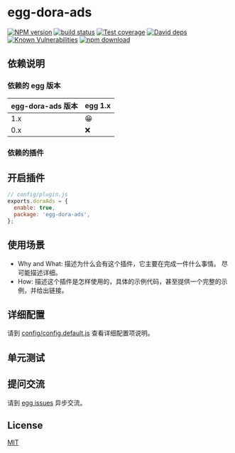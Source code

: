 # egg-dora-ads

[![NPM version][npm-image]][npm-url]
[![build status][travis-image]][travis-url]
[![Test coverage][codecov-image]][codecov-url]
[![David deps][david-image]][david-url]
[![Known Vulnerabilities][snyk-image]][snyk-url]
[![npm download][download-image]][download-url]

[npm-image]: https://img.shields.io/npm/v/egg-dora-ads.svg?style=flat-square
[npm-url]: https://npmjs.org/package/egg-dora-ads
[travis-image]: https://img.shields.io/travis/eggjs/egg-dora-ads.svg?style=flat-square
[travis-url]: https://travis-ci.org/eggjs/egg-dora-ads
[codecov-image]: https://img.shields.io/codecov/c/github/eggjs/egg-dora-ads.svg?style=flat-square
[codecov-url]: https://codecov.io/github/eggjs/egg-dora-ads?branch=master
[david-image]: https://img.shields.io/david/eggjs/egg-dora-ads.svg?style=flat-square
[david-url]: https://david-dm.org/eggjs/egg-dora-ads
[snyk-image]: https://snyk.io/test/npm/egg-dora-ads/badge.svg?style=flat-square
[snyk-url]: https://snyk.io/test/npm/egg-dora-ads
[download-image]: https://img.shields.io/npm/dm/egg-dora-ads.svg?style=flat-square
[download-url]: https://npmjs.org/package/egg-dora-ads

<!--
Description here.
-->

## 依赖说明

### 依赖的 egg 版本

egg-dora-ads 版本 | egg 1.x
--- | ---
1.x | 😁
0.x | ❌

### 依赖的插件
<!--

如果有依赖其它插件，请在这里特别说明。如

- security
- multipart

-->

## 开启插件

```js
// config/plugin.js
exports.doraAds = {
  enable: true,
  package: 'egg-dora-ads',
};
```

## 使用场景

- Why and What: 描述为什么会有这个插件，它主要在完成一件什么事情。
尽可能描述详细。
- How: 描述这个插件是怎样使用的，具体的示例代码，甚至提供一个完整的示例，并给出链接。

## 详细配置

请到 [config/config.default.js](config/config.default.js) 查看详细配置项说明。

## 单元测试

<!-- 描述如何在单元测试中使用此插件，例如 schedule 如何触发。无则省略。-->

## 提问交流

请到 [egg issues](https://github.com/eggjs/egg/issues) 异步交流。

## License

[MIT](LICENSE)
